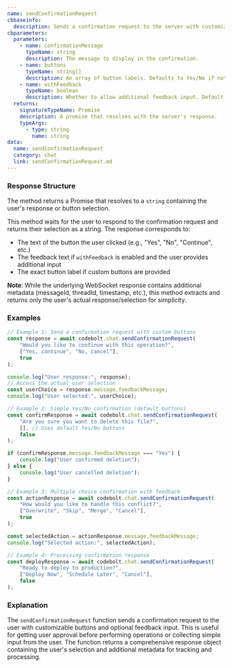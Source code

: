 ```yaml
---
name: sendConfirmationRequest
cbbaseinfo:
  description: Sends a confirmation request to the server with customizable buttons.
cbparameters:
  parameters:
    - name: confirmationMessage
      typeName: string
      description: The message to display in the confirmation.
    - name: buttons
      typeName: string[]
      description: An array of button labels. Defaults to Yes/No if not specified.
    - name: withFeedback
      typeName: boolean
      description: Whether to allow additional feedback input. Default is false.
  returns:
    signatureTypeName: Promise
    description: A promise that resolves with the server's response.
    typeArgs:
      - type: string
        name: string
data:
  name: sendConfirmationRequest
  category: chat
  link: sendConfirmationRequest.md
---
```

<CBBaseInfo/> 
<CBParameters/>

### Response Structure

The method returns a Promise that resolves to a `string` containing the user's response or button selection.

This method waits for the user to respond to the confirmation request and returns their selection as a string. The response corresponds to:
- The text of the button the user clicked (e.g., "Yes", "No", "Continue", etc.)
- The feedback text if `withFeedback` is enabled and the user provides additional input
- The exact button label if custom buttons are provided

**Note**: While the underlying WebSocket response contains additional metadata (messageId, threadId, timestamp, etc.), this method extracts and returns only the user's actual response/selection for simplicity.

### Examples

```js
// Example 1: Send a confirmation request with custom buttons
const response = await codebolt.chat.sendConfirmationRequest(
    "Would you like to continue with this operation?",
    ["Yes, continue", "No, cancel"],
    true
);

console.log("User response:", response);
// Access the actual user selection
const userChoice = response.message.feedbackMessage;
console.log("User selected:", userChoice);

// Example 2: Simple Yes/No confirmation (default buttons)
const confirmResponse = await codebolt.chat.sendConfirmationRequest(
    "Are you sure you want to delete this file?",
    [], // Uses default Yes/No buttons
    false
);

if (confirmResponse.message.feedbackMessage === "Yes") {
    console.log("User confirmed deletion");
} else {
    console.log("User cancelled deletion");
}

// Example 3: Multiple choice confirmation with feedback
const actionResponse = await codebolt.chat.sendConfirmationRequest(
    "How would you like to handle this conflict?",
    ["Overwrite", "Skip", "Merge", "Cancel"],
    true
);

const selectedAction = actionResponse.message.feedbackMessage;
console.log("Selected action:", selectedAction);

// Example 4: Processing confirmation response
const deployResponse = await codebolt.chat.sendConfirmationRequest(
    "Ready to deploy to production?",
    ["Deploy Now", "Schedule Later", "Cancel"],
    false
);

```

### Explanation

The `sendConfirmationRequest` function sends a confirmation request to the user with customizable buttons and optional feedback input. This is useful for getting user approval before performing operations or collecting simple input from the user. The function returns a comprehensive response object containing the user's selection and additional metadata for tracking and processing. 